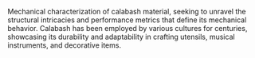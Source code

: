 Mechanical characterization of calabash material, seeking to unravel the structural intricacies and performance metrics that define its mechanical behavior. Calabash has been employed by various cultures for centuries, showcasing its durability and adaptability in crafting utensils, musical instruments, and decorative items.
